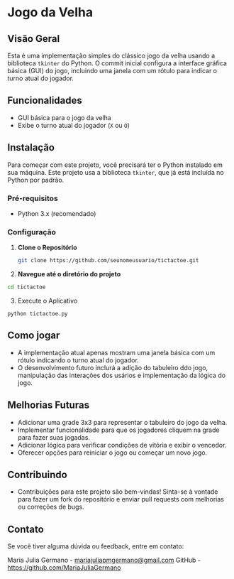 # Jogo da Velha

## Visão Geral

Esta é uma implementação simples do clássico jogo da velha usando a biblioteca `tkinter` do Python. O commit inicial configura a interface gráfica básica (GUI) do jogo, incluindo uma janela com um rótulo para indicar o turno atual do jogador.

## Funcionalidades

- GUI básica para o jogo da velha
- Exibe o turno atual do jogador (`X` ou `O`)

## Instalação

Para começar com este projeto, você precisará ter o Python instalado em sua máquina. Este projeto usa a biblioteca `tkinter`, que já está incluída no Python por padrão.

### Pré-requisitos

- Python 3.x (recomendado)

### Configuração

1. **Clone o Repositório**

   ```bash
   git clone https://github.com/seunomeusuario/tictactoe.git

2. **Navegue até o diretório do projeto**

```bash
cd tictactoe
```

3. Execute o Aplicativo

```
python tictactoe.py
```

## Como jogar
- A implementação atual apenas mostram uma janela básica com um rótulo indicando o turno atual do jogador.
- O desenvolvimento futuro inclurá a adição do tabuleiro ddo jogo, manipulação das interações dos usários e implementação da lógica do jogo.

## Melhorias Futuras
- Adicionar uma grade 3x3 para representar o tabuleiro do jogo da velha.
- Implementar funcionalidade para que os jogadores cliquem na grade para fazer suas jogadas.
- Adicionar lógica para verificar condições de vitória e exibir o vencedor.
- Oferecer opções para reiniciar o jogo ou começar um novo jogo.

## Contribuindo
- Contribuições para este projeto são bem-vindas! Sinta-se à vontade para fazer um fork do repositório e enviar pull requests com melhorias ou correções de bugs.

## Contato
Se você tiver alguma dúvida ou feedback, entre em contato:

Maria Julia Germano - mariajuliapmgermano@gmail.com
GitHub - https://github.com/MariaJuliaGermano